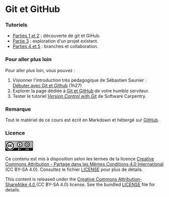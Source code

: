 # Git et GitHub

### Tutoriels

- [Parties 1 et 2](tutoriel1.md) : découverte de git et GiHub.
- [Partie 3](tutoriel2.md) : exploration d'un projet existant.
- [Parties 4 et 5](tutoriel3.md) : branches et collaboration.


### Pour aller plus loin

Pour aller plus loin, vous pouvez :

1. Visionner l'introduction très pédagogique de Sébastien Saunier : [Débuter avec Git et Github](https://www.youtube.com/watch?v=V6Zo68uQPqE) (1h27)
1. Explorer la page dédiée à [Git et GitHub](http://cupnet.net/git-github/) de votre humble serviteur.
1. Tester le tutoriel [*Version Control with Git*](https://swcarpentry.github.io/git-novice/) de Software Carpentry.


### Remarque

Tout le matériel de ce cours est écrit en Markdown et hébergé sur [GitHub](https://github.com/pierrepo/meg-m1-git).

### Licence

![](img/CC-BY-SA.png)

Ce contenu est mis à disposition selon les termes de la licence [Creative Commons Attribution - Partage dans les Mêmes Conditions 4.0 International](https://creativecommons.org/licenses/by-sa/4.0/deed.fr) (CC BY-SA 4.0). Consultez le fichier [LICENSE](LICENSE) pour plus de détails.

This content is released under the [Creative Commons Attribution-ShareAlike 4.0 ](https://creativecommons.org/licenses/by-sa/4.0/deed.en) (CC BY-SA 4.0) license. See the bundled [LICENSE](LICENSE) file for details.

